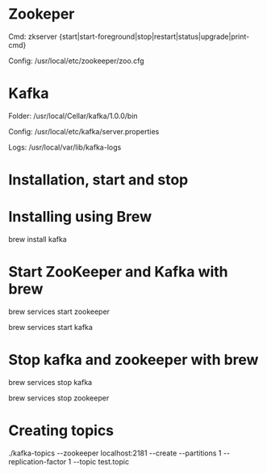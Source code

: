 # Zookeper

Cmd: zkserver {start|start-foreground|stop|restart|status|upgrade|print-cmd}

Config: /usr/local/etc/zookeeper/zoo.cfg

# Kafka

Folder: /usr/local/Cellar/kafka/1.0.0/bin

Config: /usr/local/etc/kafka/server.properties

Logs: /usr/local/var/lib/kafka-logs

# Installation, start and stop

# Installing using Brew
brew install kafka

# Start ZooKeeper and Kafka with brew
brew services start zookeeper

brew services start kafka

# Stop kafka and zookeeper with brew
brew services stop kafka

brew services stop zookeeper

# Creating topics
./kafka-topics --zookeeper localhost:2181 --create --partitions 1 --replication-factor 1 --topic test.topic

